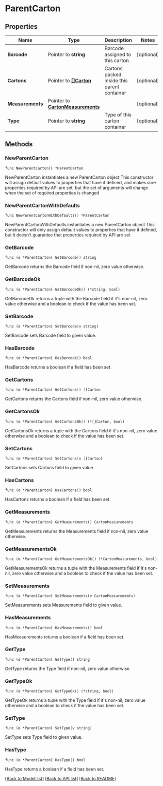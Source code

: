# ParentCarton

## Properties

Name | Type | Description | Notes
------------ | ------------- | ------------- | -------------
**Barcode** | Pointer to **string** | Barcode assigned to this carton | [optional] 
**Cartons** | Pointer to [**[]Carton**](Carton.md) | Cartons packed inside this parent container | [optional] 
**Measurements** | Pointer to [**CartonMeasurements**](CartonMeasurements.md) |  | [optional] 
**Type** | Pointer to **string** | Type of this carton container | [optional] 

## Methods

### NewParentCarton

`func NewParentCarton() *ParentCarton`

NewParentCarton instantiates a new ParentCarton object
This constructor will assign default values to properties that have it defined,
and makes sure properties required by API are set, but the set of arguments
will change when the set of required properties is changed

### NewParentCartonWithDefaults

`func NewParentCartonWithDefaults() *ParentCarton`

NewParentCartonWithDefaults instantiates a new ParentCarton object
This constructor will only assign default values to properties that have it defined,
but it doesn't guarantee that properties required by API are set

### GetBarcode

`func (o *ParentCarton) GetBarcode() string`

GetBarcode returns the Barcode field if non-nil, zero value otherwise.

### GetBarcodeOk

`func (o *ParentCarton) GetBarcodeOk() (*string, bool)`

GetBarcodeOk returns a tuple with the Barcode field if it's non-nil, zero value otherwise
and a boolean to check if the value has been set.

### SetBarcode

`func (o *ParentCarton) SetBarcode(v string)`

SetBarcode sets Barcode field to given value.

### HasBarcode

`func (o *ParentCarton) HasBarcode() bool`

HasBarcode returns a boolean if a field has been set.

### GetCartons

`func (o *ParentCarton) GetCartons() []Carton`

GetCartons returns the Cartons field if non-nil, zero value otherwise.

### GetCartonsOk

`func (o *ParentCarton) GetCartonsOk() (*[]Carton, bool)`

GetCartonsOk returns a tuple with the Cartons field if it's non-nil, zero value otherwise
and a boolean to check if the value has been set.

### SetCartons

`func (o *ParentCarton) SetCartons(v []Carton)`

SetCartons sets Cartons field to given value.

### HasCartons

`func (o *ParentCarton) HasCartons() bool`

HasCartons returns a boolean if a field has been set.

### GetMeasurements

`func (o *ParentCarton) GetMeasurements() CartonMeasurements`

GetMeasurements returns the Measurements field if non-nil, zero value otherwise.

### GetMeasurementsOk

`func (o *ParentCarton) GetMeasurementsOk() (*CartonMeasurements, bool)`

GetMeasurementsOk returns a tuple with the Measurements field if it's non-nil, zero value otherwise
and a boolean to check if the value has been set.

### SetMeasurements

`func (o *ParentCarton) SetMeasurements(v CartonMeasurements)`

SetMeasurements sets Measurements field to given value.

### HasMeasurements

`func (o *ParentCarton) HasMeasurements() bool`

HasMeasurements returns a boolean if a field has been set.

### GetType

`func (o *ParentCarton) GetType() string`

GetType returns the Type field if non-nil, zero value otherwise.

### GetTypeOk

`func (o *ParentCarton) GetTypeOk() (*string, bool)`

GetTypeOk returns a tuple with the Type field if it's non-nil, zero value otherwise
and a boolean to check if the value has been set.

### SetType

`func (o *ParentCarton) SetType(v string)`

SetType sets Type field to given value.

### HasType

`func (o *ParentCarton) HasType() bool`

HasType returns a boolean if a field has been set.


[[Back to Model list]](../README.md#documentation-for-models) [[Back to API list]](../README.md#documentation-for-api-endpoints) [[Back to README]](../README.md)


